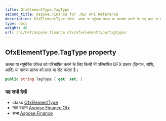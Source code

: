 ```yaml
---
title: OfxElementType.TagType
second_title: Aspose.Finance for .NET API Reference
description: OfxElementType संपत्त. अल्फ य न्यूमेरक फ़ल्ड क परभषत करने के लए कस भ परभषत OFX प्रकर दनंक रश आद य मनक प्ररूप क प्रप्त य सेट करत है
type: docs
weight: 40
url: /hi/net/aspose.finance.ofx/ofxelementtype/tagtype/
---
```

## OfxElementType.TagType property

अल्फा या न्यूमेरिक फ़ील्ड को परिभाषित करने के लिए किसी भी परिभाषित OFX प्रकार (दिनांक, राशि, आदि) या मानक प्रारूप को प्राप्त या सेट करता है।

```csharp
public string TagType { get; set; }
```

### यह सभी देखें

* class [OfxElementType](../)
* नाम स्थान [Aspose.Finance.Ofx](../../ofxelementtype/)
* सभा [Aspose.Finance](../../../)


